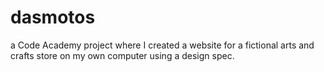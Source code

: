 # dasmotos
a Code Academy project where I created a website for a fictional arts and crafts store on my own computer using a design spec.
